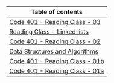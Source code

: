 Table of contents                                       | 
|-------------------------------------------------------|
|[Code 401 - Reading Class - 03](./Notes/Class-03.md)   |
|[Reading Class - Linked lists](./Notes/Linked-lists.md)|
|[Code 401 - Reading Class - 02](./Notes/Class-02.md)   |
|[Data Structures and Algorithms](./Notes/DSA.md)       |
|[Code 401 - Reading Class - 01b](./Notes/Class-01b.md) |
|[Code 401 - Reading Class - 01a](./Notes/Class-01a.md) |
